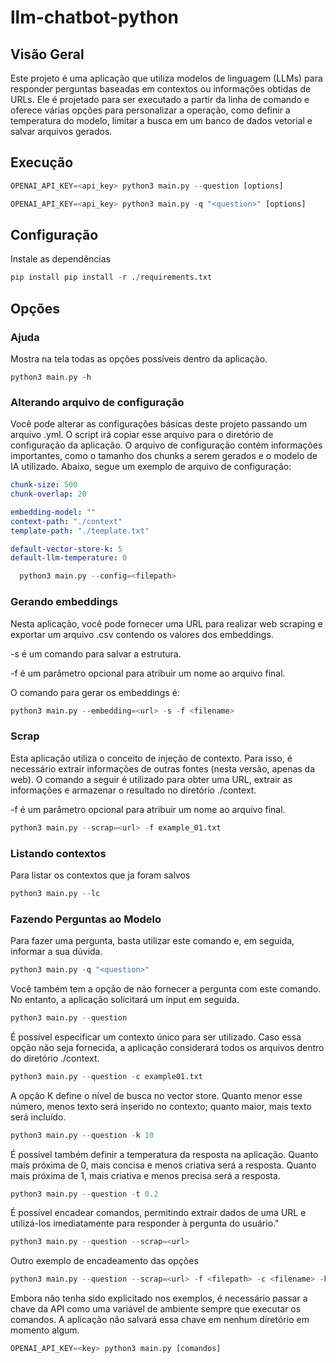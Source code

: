 # llm-chatbot-python

## Visão Geral

Este projeto é uma aplicação que utiliza modelos de linguagem (LLMs) para responder perguntas baseadas em contextos ou informações obtidas de URLs. Ele é projetado para ser executado a partir da linha de comando e oferece várias opções para personalizar a operação, como definir a temperatura do modelo, limitar a busca em um banco de dados vetorial e salvar arquivos gerados.

## Execução

```python
OPENAI_API_KEY=<api_key> python3 main.py --question [options]
```

```python
OPENAI_API_KEY=<api_key> python3 main.py -q "<question>" [options] 
```


## Configuração 
Instale as dependências 
```python
pip install pip install -r ./requirements.txt
```

## Opções
### Ajuda
Mostra na tela todas as opções possíveis dentro da aplicação.
```
python3 main.py -h
```
### Alterando arquivo de configuração
Você pode alterar as configurações básicas deste projeto passando um arquivo <file>.yml. O script irá copiar esse arquivo para o diretório de configuração da aplicação. O arquivo de configuração contém informações importantes, como o tamanho dos chunks a serem gerados e o modelo de IA utilizado. Abaixo, segue um exemplo de arquivo de configuração:
```yaml
chunk-size: 500
chunk-overlap: 20

embedding-model: ""
context-path: "./context"
template-path: "./template.txt"

default-vector-store-k: 5
default-llm-temperature: 0
```
```python
  python3 main.py --config=<filepath>
```

### Gerando embeddings
Nesta aplicação, você pode fornecer uma URL para realizar web scraping e exportar um arquivo .csv contendo os valores dos embeddings.

-s é um comando para salvar a estrutura.

-f é um parâmetro opcional para atribuir um nome ao arquivo final.

O comando para gerar os embeddings é:
```python
python3 main.py --embedding=<url> -s -f <filename>
```

### Scrap
Esta aplicação utiliza o conceito de injeção de contexto. Para isso, é necessário extrair informações de outras fontes (nesta versão, apenas da web). O comando a seguir é utilizado para obter uma URL, extrair as informações e armazenar o resultado no diretório ./context.

-f é um parâmetro opcional para atribuir um nome ao arquivo final.
```python
python3 main.py --scrap=<url> -f example_01.txt
```

### Listando contextos
Para listar os contextos que ja foram salvos 
```python
python3 main.py --lc
```
### Fazendo Perguntas ao Modelo 
Para fazer uma pergunta, basta utilizar este comando e, em seguida, informar a sua dúvida.
```python
python3 main.py -q "<question>"
```
Você também tem a opção de não fornecer a pergunta com este comando. No entanto, a aplicação solicitará um input em seguida.
```python
python3 main.py --question
```
É possível especificar um contexto único para ser utilizado. Caso essa opção não seja fornecida, a aplicação considerará todos os arquivos dentro do diretório ./context.
```python
python3 main.py --question -c example01.txt
```
A opção K define o nível de busca no vector store. Quanto menor esse número, menos texto será inserido no contexto; quanto maior, mais texto será incluído.
```python
python3 main.py --question -k 10
```
É possível também definir a temperatura da resposta na aplicação. Quanto mais próxima de 0, mais concisa e menos criativa será a resposta. Quanto mais próxima de 1, mais criativa e menos precisa será a resposta.
```python
python3 main.py --question -t 0.2
```

É possível encadear comandos, permitindo extrair dados de uma URL e utilizá-los imediatamente para responder à pergunta do usuário."
```python
python3 main.py --question --scrap=<url>
```
Outro exemplo de encadeamento das opções
```python
python3 main.py --question --scrap=<url> -f <filepath> -c <filename> -k 10 -t 0.9 --config=<filepath>
```

Embora não tenha sido explicitado nos exemplos, é necessário passar a chave da API como uma variável de ambiente sempre que executar os comandos. A aplicação não salvará essa chave em nenhum diretório em momento algum.
```python
OPENAI_API_KEY=<key> python3 main.py [comandos]
```


